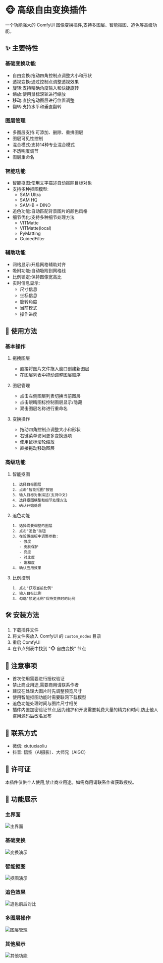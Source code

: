 # 🐵 高级自由变换插件

一个功能强大的 ComfyUI 图像变换插件,支持多图层、智能抠图、追色等高级功能。

## ✨ 主要特性

### 基础变换功能
- 自由变换:拖动四角控制点调整大小和形状
- 透视变换:通过控制点调整透视效果
- 旋转:支持精确角度输入和快捷旋转
- 缩放:使用鼠标滚轮进行缩放
- 移动:直接拖动图层进行位置调整
- 翻转:支持水平和垂直翻转

### 图层管理
- 多图层支持:可添加、删除、重排图层
- 图层可见性控制
- 混合模式:支持14种专业混合模式
- 不透明度调节
- 图层重命名

### 智能功能
- 智能抠图:使用文字描述自动抠除目标对象
- 支持多种抠图模型:
  - SAM Ultra
  - SAM HQ
  - SAM-B + DINO
- 追色功能:自动匹配背景图片的颜色风格
- 细节优化:支持多种细节处理方法
  - VITMatte
  - VITMatte(local)
  - PyMatting
  - GuidedFilter

### 辅助功能
- 网格显示:开启网格辅助对齐
- 吸附功能:自动吸附到网格线
- 比例锁定:保持图像宽高比
- 实时信息显示:
  - 尺寸信息
  - 坐标信息
  - 旋转角度
  - 当前模式
  - 操作进度

## 🚀 使用方法

### 基本操作
1. 拖拽图层
   - 直接将图片文件拖入窗口创建新图层
   - 在图层列表中拖动调整图层顺序

2. 图层管理
   - 点击左侧图层列表切换当前图层
   - 点击眼睛图标控制图层显示/隐藏
   - 双击图层名称进行重命名

3. 变换操作
   - 拖动四角控制点调整大小和形状
   - 右键菜单访问更多变换选项
   - 使用鼠标滚轮缩放
   - 直接拖动移动图层

### 高级功能

1. 智能抠图
   ```
   1. 选择目标图层
   2. 点击"智能抠图"按钮
   3. 输入目标对象描述(支持中文)
   4. 选择抠图模型和细节处理方法
   5. 确认开始处理
   ```

2. 追色功能
   ```
   1. 选择需要调整的图层
   2. 点击"追色"按钮
   3. 在设置面板中调整参数:
      - 强度
      - 皮肤保护
      - 亮度
      - 对比度
      - 饱和度
   4. 确认应用效果
   ```

3. 比例控制
   ```
   1. 点击"获取当前比例"
   2. 输入目标比例
   3. 勾选"锁定比例"保持变换时的比例
   ```

## 🛠️ 安装方法

1. 下载插件文件
2. 将文件夹放入 ComfyUI 的 `custom_nodes` 目录
3. 重启 ComfyUI
4. 在节点列表中找到 "🐵 自由变换" 节点

## 📝 注意事项

- 首次使用需要进行授权验证
- 禁止商业用途,需要商用请联系作者
- 建议在处理大图片时先调整预览尺寸
- 使用智能抠图功能时需要联网下载模型
- 追色功能处理时间与图片尺寸相关
- 插件内置加密验证节点,因为维护和开发需要耗费大量的精力和时间,防止他人盗用源码后改名发布

## 🔗 联系方式

- 微信: xiutuxiaoliu
- 抖音: 悟空（AI摄影）、大师兄（AIGC）

## 📄 许可证

本插件仅供个人使用,禁止商业用途。如需商用请联系作者获取授权。


## 📸 功能展示

### 主界面
![主界面](images/main.png)

### 基础变换
![变换演示](images/transform.png)

### 智能抠图
![抠图演示](images/segment.png)

### 追色效果
![追色前后对比](images/color_match.png)

### 多图层操作
![图层管理](images/layers.png) 

### 其他展示
![其他功能](images/other.png)
